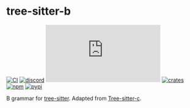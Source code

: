 # tree-sitter-b

[![CI][ci]](https://github.com/tree-sitter/tree-sitter-c/actions/workflows/ci.yml)
[![discord][discord]](https://discord.gg/w7nTvsVJhm)
[![matrix][matrix]](https://matrix.to/#/#tree-sitter-chat:matrix.org)
[![crates][crates]](https://crates.io/crates/tree-sitter-c)
[![npm][npm]](https://www.npmjs.com/package/tree-sitter-c)
[![pypi][pypi]](https://pypi.org/project/tree-sitter-c)

B grammar for [tree-sitter](https://github.com/tree-sitter/tree-sitter).
Adapted from [Tree-sitter-c]([http://slps.github.io/zoo/c/iso-9899-tc3.html](https://github.com/tree-sitter/tree-sitter-c)).

[ci]: https://img.shields.io/github/actions/workflow/status/tree-sitter/tree-sitter-c/ci.yml?logo=github&label=CI
[discord]: https://img.shields.io/discord/1063097320771698699?logo=discord&label=discord
[matrix]: https://img.shields.io/matrix/tree-sitter-chat%3Amatrix.org?logo=matrix&label=matrix
[npm]: https://img.shields.io/npm/v/tree-sitter-c?logo=npm
[crates]: https://img.shields.io/crates/v/tree-sitter-c?logo=rust
[pypi]: https://img.shields.io/pypi/v/tree-sitter-c?logo=pypi&logoColor=ffd242
